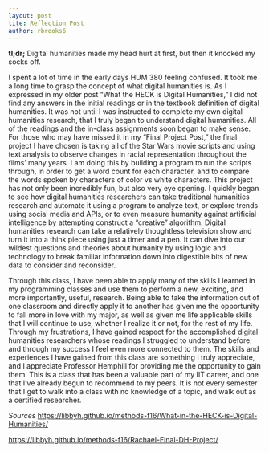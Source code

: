 ```yaml
---
layout: post
tite: Reflection Post
author: rbrooks6
---
```

**tl;dr;** Digital humanities made my head hurt at first, but then it knocked my socks off.


I spent a lot of time in the early days HUM 380 feeling confused. It took me a long time to grasp the concept of what digital humanities is. As I expressed in my older post “What the HECK is Digital Humanities,”  I did not find any answers in the initial readings or in the textbook definition of digital humanities. It was not until I was instructed to complete my own digital humanities research, that I truly began to understand digital humanities. All of the readings and the in-class assignments soon began to make sense. For those who may have missed it in my “Final Project Post,” the final project I have chosen is taking all of the Star Wars movie scripts and using text analysis to observe changes in racial representation throughout the films’ many years. I am doing this by building a program to run the scripts through, in order to get a word count for each character, and  to compare the words spoken by characters of color vs white characters. This project has not only been incredibly fun, but  also very eye opening. I quickly began to see how digital humanities researchers can take traditional humanities research and automate it using a program to analyze text, or explore trends using social media and APIs, or to even measure humanity against artificial intelligence by attempting construct a “creative” algorithm. Digital humanities research can take a relatively thoughtless television show and turn it into a think piece using just a timer and a pen. It can dive into our wildest questions and theories about humanity by using logic and technology to break familiar information down into digestible bits of new data to consider and reconsider.

Through this class, I have been able to apply many of the skills I learned in my programming classes and use them to perform a new, exciting, and more importantly, useful, research. Being able to take the information out of one classroom and directly apply it to another has given me the opportunity to fall more in love with my major, as well as given me life applicable skills that I will continue to use, whether I realize it or not, for the rest of my life. Through my frustrations, I have gained respect for the accomplished digital humanities researchers whose readings I struggled to understand before; and through my success I feel even more connected to them. The skills and experiences I have gained from this class are something I truly appreciate, and I appreciate Professor Hemphill for providing me the opportunity to gain them. This is a class  that has been a valuable part of my IIT career, and one that I’ve already begun to recommend to my peers.  It is not every semester that I get to walk into a class with no knowledge of a topic, and walk out as a certified researcher.


*Sources*
https://libbyh.github.io/methods-f16/What-in-the-HECK-is-Digital-Humanities/

https://libbyh.github.io/methods-f16/Rachael-Final-DH-Project/
